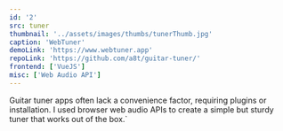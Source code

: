 ```yaml
---
id: '2'
src: tuner
thumbnail: '../assets/images/thumbs/tunerThumb.jpg'
caption: 'WebTuner'
demoLink: 'https://www.webtuner.app'
repoLink: 'https://github.com/a8t/guitar-tuner/'
frontend: ['VueJS']
misc: ['Web Audio API']
---
```


Guitar tuner apps often lack a convenience factor, requiring plugins or installation. I used browser web audio APIs to create a simple but sturdy tuner that works out of the box.`
